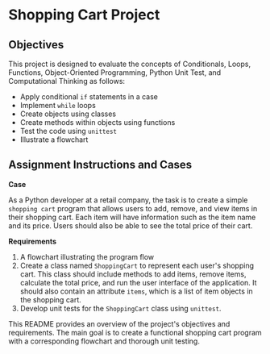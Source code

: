 # Shopping Cart Project

## Objectives

This project is designed to evaluate the concepts of Conditionals, Loops, Functions, Object-Oriented Programming, Python Unit Test, and Computational Thinking as follows:

- Apply conditional `if` statements in a case
- Implement `while` loops
- Create objects using classes
- Create methods within objects using functions
- Test the code using `unittest`
- Illustrate a flowchart

## Assignment Instructions and Cases

**Case**

As a Python developer at a retail company, the task is to create a simple `shopping cart` program that allows users to add, remove, and view items in their shopping cart. Each item will have information such as the item name and its price. Users should also be able to see the total price of their cart.

**Requirements**

1. A flowchart illustrating the program flow
2. Create a class named `ShoppingCart` to represent each user's shopping cart. This class should include methods to add items, remove items, calculate the total price, and run the user interface of the application. It should also contain an attribute `items`, which is a list of item objects in the shopping cart.
3. Develop unit tests for the `ShoppingCart` class using `unittest`.

This README provides an overview of the project's objectives and requirements. The main goal is to create a functional shopping cart program with a corresponding flowchart and thorough unit testing.
